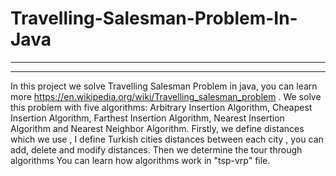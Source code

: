 # Travelling-Salesman-Problem-In-Java
-----------------------------------------

-----------------------------------------
In this project we solve Travelling Salesman Problem in java, you can learn more https://en.wikipedia.org/wiki/Travelling_salesman_problem .
We solve this problem with five algorithms:
Arbitrary Insertion Algorithm,
Cheapest Insertion Algorithm,
Farthest Insertion Algorithm,
Nearest Insertion Algorithm and
Nearest Neighbor Algorithm.
Firstly, we define distances which we use , I define Turkish cities distances between each city , you can add, delete and modify distances. Then we determine the tour through algorithms
You can learn how algorithms work in "tsp-vrp" file.
